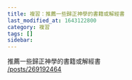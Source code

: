 ```yaml
---
title: 複習：推薦一些歸正神學的書籍或解經書
last_modified_at: 1643122800
category: 複習
tags: []
sidebar: 
---
```


<p>推薦一些歸正神學的書籍或解經書<br/>
<a href="/posts/269192464" target="_blank">/posts/269192464</a></p>
<p> </p>
